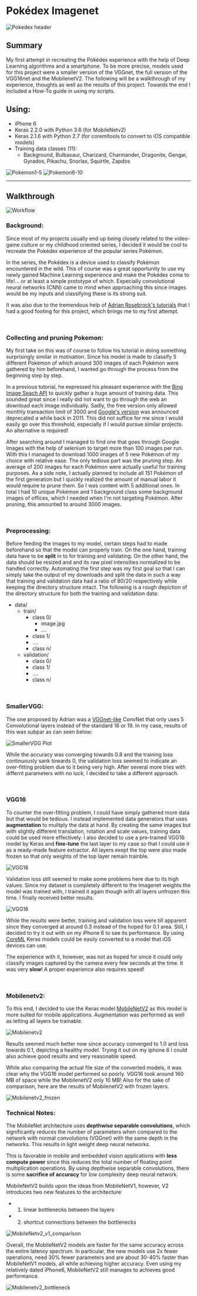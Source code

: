 # **Pokédex Imagenet**

![Pokedex header](https://github.com/CouchCat/Pokedex-Imagenet/blob/master/resources/pokedex_header.png)

## **Summary**
My first attempt in recreating the Pokédex experience with the help of Deep Learning algorithms and a smartphone. To be more precise, models used for this project were a smaller version of the VGGnet, the full version of the VGG16net and the MobilenetV2. The following will be a walkthrough of my experience, thoughts as well as the results of this project. Towards the end I included a How-To guide in using my scripts.

## Using:
* iPhone 6
* Keras 2.2.0 with Python 3.6 (for MobileNetv2)
* Keras 2.1.6 with Python 2.7 (for coremltools to convert to iOS compatible models)
* Training data classes (11): 
    * Background, Bulbasaur, Charizard, Charmander, Dragonite, Gengar, Gyrados, Pikachu, Snorlax, Squirtle, Zapdos

![Pokemon1-5](https://github.com/CouchCat/Pokedex-Imagenet/blob/master/resources/pokemon1-5.png)
![Pokemon6-10](https://github.com/CouchCat/Pokedex-Imagenet/blob/master/resources/pokemon6-10.png)

-----

## **Walkthrough**

![Workflow](https://github.com/CouchCat/Pokedex-Imagenet/blob/master/resources/coreml-steps-flowchart-768x432.png)

### Background:

Since most of my projects usually end up being closely related to the video-game culture or my childhood oriented series, I decided it would be cool to recreate the Pokédex experience of the popular series Pokémon. 

In the series, the Pokédex is a device used to classify Pokémon encountered in the wild. This of course was a great opportunity to use my newly gained Machine Learning experience and make the Pokédex come to life!... or at least a simple prototype of which. Expecially convolutional neural networks (CNN) came to mind when approaching this since images would be my inputs and classifying these is its strong suit.

It was also due to the tremendous help of [Adrian Rosebrock's tutorials](https://www.pyimagesearch.com/2018/04/16/keras-and-convolutional-neural-networks-cnns/) that I had a good footing for this project, which brings me to my first attempt.

&nbsp;
### **Collecting and pruning Pokemon:**

My first take on this was of course to follow his tutorial in doing something surprisingly similar in motivation. Since his model is made to classify 5 different Pokémon of which around 300 images of each Pokémon were gathered by him beforehand, I wanted go through the process from the beginning step by step.

In a previous tutorial, he expressed his pleasant experience with the [Bing Image Seach API](https://azure.microsoft.com/en-us/try/cognitive-services/?api=bing-image-search-api) to quickly gather a huge amount of training data. This sounded great since I really did not want to go through the web an download each image individually. Sadly, the free version only allowed monthly transaction limit of 3000 and [Google's version](https://developers.google.com/image-search/) was announced deprecated a while back in 2011. This did not suffice for me since I would easily go over this threshold, especially if I would pursue similar projects. An alternative is required!

After searching around I managed to find one that goes through Google Images with the help of selenium to target more than 100 images per run. With this I managed to download 1000 images of 5 new Pokémon of my choice with relative ease. The only tedious part was the pruning step. An average of 200 images for each Pokémon were actually useful for training purposes. As a side note, I actually planned to include all 151 Pokémon of the first generation but I quickly realized the amount of manual labor it would require to prune them. So I was content with 5 additional ones. In total I had 10 unique Pokémon and 1 background class some background images of offices, which I needed when I'm not targeting Pokémon. After pruning, this amounted to around 3000 images.


&nbsp;
### **Preprocessing:**

Before feeding the images to my model, certain steps had to made beforehand so that the model can properly train. On the one hand, training data have to be **split** in to for training and validating. On the other hand, the data should be resized and and its raw pixel intensities normalized to be handled correctly. Automating the first step was my first goal so that I can simply take the output of my downloads and split the data in such a way that training and validation data had a ratio of 80/20 respectively while keeping the directory structure intact. The following is a rough depiction of the directory structure for both the training and validation data:

* data/
	* train/
  		* class 0/
			* image.jpg
			*	....
		* class 1/
		*  ....
		* class n/
    *  validation/
  		* class 0/
		* class 1/
		*  ....
		* class n/


&nbsp;
### **SmallerVGG:**

The one proposed by Adrian was a [VGGnet-like](https://arxiv.org/abs/1409.1556) ConvNet that only uses 5 Convolutional layers instead of the standard 16 or 19. In my case, results of this was subpar as can seen below:

![SmallerVGG Plot](https://github.com/CouchCat/Pokedex-Imagenet/blob/master/plots/plotSm11.png)


While the accuracy was converging towards 0.8 and the training loss continuously sank towards 0, the validation loss seemed to indicate an over-fitting problem due to it  being very high. After several more tries with differnt parameters with no luck, I decided to take a different approach.

&nbsp;
### **VGG16**

To counter the over-fitting problem, I could have simply gathered more data but that would be tedious. I instead implemented data generators that uses **augmentation** to mulitply the data at hand. By creating the same images but with slightly different translation, rotation and scale values, training data could be used more effectively. I also decided to use a pre-trained VGG16 model by Keras and **fine-tune** the last layer to my case so that I could use it as a ready-made feature extractor. All layers exept the top were also made frozen so that only weights of the top layer remain trainble.

![VGG16](https://github.com/CouchCat/Pokedex-Imagenet/blob/master/plots/plot-vgg-plot_v2.png)

Validation loss still seemed to make some problems here due to its high values. Since my dataset is completely different to the Imagenet weights the model was trained with, I trained it again though with all layers unfrozen this time. I finally received better results.

![VGG16](https://github.com/CouchCat/Pokedex-Imagenet/blob/master/plots/plot-vgg-plot_v3-11.png)

While the results were better, training and validation loss were till apparent since they converged at around 0.3 instead of the hoped for 0.1 area. Still, I decided to try it out with on my iPhone 6 to see its performance. By using [CoreML](https://developer.apple.com/documentation/coreml) Keras models could be easily converted to a model that iOS devices can use.

The experience with it, however, was not as hoped for since it could only classify images captured by the camera every few seconds at the time. It was very **slow**! A proper experience also requires speed!

&nbsp;
### **Mobilenetv2:**

To this end, I decided to use the Keras model [MobileNetV2](https://arxiv.org/pdf/1801.04381.pdf) as this model is more suited for mobile applications. Augmentation was performed as well as letting all layers be trainable.

![Mobilenetv2](https://github.com/CouchCat/Pokedex-Imagenet/blob/master/plots/plot-mobile2_v4.png)


Results seemed much better now since accuracy converged to 1.0 and loss towards 0.1, depicting a healthy model. Trying it out on my iphone 6 I could also achieve good results and very reasonable speed.

While also comparing the actual file size of the converted models, it was clear why the VGG16 model performed so poorly. VGG16 took around 160 MB of space while the MobilenetV2 only 10 MB! Also for the sake of comparison, here are the results of MobilenetV2 with frozen layers.

![Mobilenetv2_frozen](https://github.com/CouchCat/Pokedex-Imagenet/blob/master/plots/plot-mobile2_v5_frozen.png)


### **Technical Notes:**

The MobileNet architecture uses **depthwise separable convolutions**, which significantly reduces the number of parameters when compared to the network with normal convolutions (VGGnet) with the same depth in the networks. This results in light weight deep neural networks.

This is favorable in mobile and embedded vision applications with **less compute power** since this reduces the total number of floating point multiplication operations. By using depthwise separable convolutions, there is some **sacrifice of accuracy** for low complexity deep neural network.

MobileNetV2 builds upon the ideas from MobileNetV1, however, V2 introduces two new features to the architecture: 
* 1) linear bottlenecks between the layers
* 2) shortcut connections between the bottlenecks

![MobileNetv2_v1_comparison](https://2.bp.blogspot.com/-E7CT0RHBWq4/WsKlTgEeX2I/AAAAAAAACh0/dp1B4yh6O2k4H1LuC7BA-EKzrL7W0L8iACLcBGAs/s1600/image2.png)

Overall, the MobileNetV2 models are faster for the same accuracy across the entire latency spectrum. In particular, the new models use 2x fewer operations, need 30% fewer parameters and are about 30-40% faster than MobileNetV1 models, all while achieving higher accuracy. Even using my relatively dated iPhone6, MobileNetV2 still manages to achieves good performance.

![Mobilenetv2_bottleneck](https://github.com/CouchCat/Pokedex-Imagenet/blob/master/resources/mobilenetv2_bottleneck.png)

